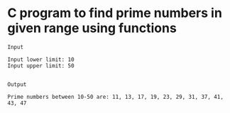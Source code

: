 # C program to find prime numbers in given range using functions

```
Input

Input lower limit: 10
Input upper limit: 50


Output

Prime numbers between 10-50 are: 11, 13, 17, 19, 23, 29, 31, 37, 41, 43, 47
```
